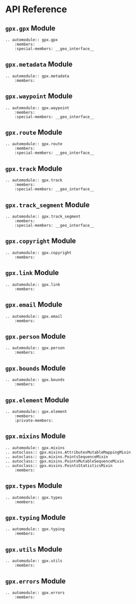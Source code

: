 # API Reference

## `gpx.gpx` Module

```{eval-rst}
.. automodule:: gpx.gpx
    :members:
    :special-members: __geo_interface__
```

## `gpx.metadata` Module

```{eval-rst}
.. automodule:: gpx.metadata
    :members:
```

## `gpx.waypoint` Module

```{eval-rst}
.. automodule:: gpx.waypoint
    :members:
    :special-members: __geo_interface__
```

## `gpx.route` Module

```{eval-rst}
.. automodule:: gpx.route
    :members:
    :special-members: __geo_interface__
```

## `gpx.track` Module

```{eval-rst}
.. automodule:: gpx.track
    :members:
    :special-members: __geo_interface__
```

## `gpx.track_segment` Module

```{eval-rst}
.. automodule:: gpx.track_segment
    :members:
    :special-members: __geo_interface__
```

## `gpx.copyright` Module

```{eval-rst}
.. automodule:: gpx.copyright
    :members:
```

## `gpx.link` Module

```{eval-rst}
.. automodule:: gpx.link
    :members:
```

## `gpx.email` Module

```{eval-rst}
.. automodule:: gpx.email
    :members:
```

## `gpx.person` Module

```{eval-rst}
.. automodule:: gpx.person
    :members:
```

## `gpx.bounds` Module

```{eval-rst}
.. automodule:: gpx.bounds
    :members:
```

## `gpx.element` Module

```{eval-rst}
.. automodule:: gpx.element
    :members:
    :private-members:
```

## `gpx.mixins` Module

```{eval-rst}
.. automodule:: gpx.mixins
.. autoclass:: gpx.mixins.AttributesMutableMappingMixin
.. autoclass:: gpx.mixins.PointsSequenceMixin
.. autoclass:: gpx.mixins.PointsMutableSequenceMixin
.. autoclass:: gpx.mixins.PointsStatisticsMixin
    :members:
```

## `gpx.types` Module

```{eval-rst}
.. automodule:: gpx.types
    :members:
```

## `gpx.typing` Module

```{eval-rst}
.. automodule:: gpx.typing
    :members:
```

## `gpx.utils` Module

```{eval-rst}
.. automodule:: gpx.utils
    :members:
```

## `gpx.errors` Module

```{eval-rst}
.. automodule:: gpx.errors
    :members:
```
